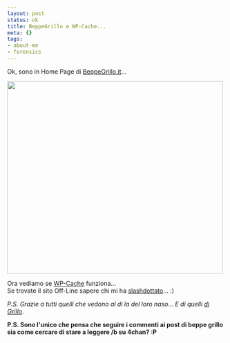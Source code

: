 ```yaml
--- 
layout: post
status: ok
title: BeppeGrillo e WP-Cache...
meta: {}
tags: 
- about-me
- forensics
---
```

Ok, sono in Home Page di [BeppeGrillo.it](http://www.beppegrillo.it/)...  
  
<img src="http://www.lastknight.com/download/2008/08/beppegrillo.jpg" alt="" title="beppegrillo" width="499" height="447" class="aligncenter size-full wp-image-858" />
  
Ora vediamo se [WP-Cache](http://ocaoimh.ie/wp-super-cache/) funziona...  
Se trovate il sito Off-Line sapere chi mi ha [slashdottato](http://en.wikipedia.org/wiki/Slashdot_effect)... :)  
 
*P.S. Grazie a tutti quelli che vedono al di la del loro naso... E di quelli [di Grillo](http://www.canisciolti.info/rubriche_dettaglio.php?id=8801)*.  
   
**P.S. Sono l'unico che pensa che seguire i commenti ai post di beppe grillo sia come cercare di stare a leggere /b su 4chan? :P**  
  
 
